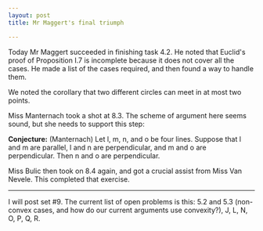 ```yaml
---
layout: post
title: Mr Maggert's final triumph

---
```


Today Mr Maggert succeeded in finishing task 4.2. He noted that Euclid's
proof of Proposition I.7 is incomplete because it does not cover all the cases. He made a list of the cases required, and then found a way to handle them.

We noted the corollary that two different circles can meet in at most two points.

Miss Manternach took a shot at 8.3. The scheme of argument here seems sound, but she needs to support this step:

**Conjecture:** (Manternach) Let l, m, n, and o be four lines. Suppose that l and m are parallel, l and n are perpendicular, and m and o are perpendicular.
Then n and o are perpendicular.

Miss Bulic then took on 8.4 again, and got a crucial assist from Miss Van Nevele. This completed that exercise.

----

I will post set \#9. The current list of open problems is this:
5.2 and 5.3 (non-convex cases, and how do our current arguments use convexity?), J, L, N, O, P, Q, R.